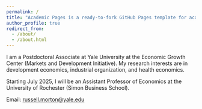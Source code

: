 ```yaml
---
permalink: /
title: "Academic Pages is a ready-to-fork GitHub Pages template for academic personal websites"
author_profile: true
redirect_from: 
  - /about/
  - /about.html
---
```


I am a Postdoctoral Associate at Yale University at the Economic Growth Center (Markets and Development Initiative). My research interests are in development economics, industrial organization, and health economics.

Starting July 2025, I will be an Assistant Professor of Economics at the University of Rochester (Simon Business School).

Email: russell.morton@yale.edu
